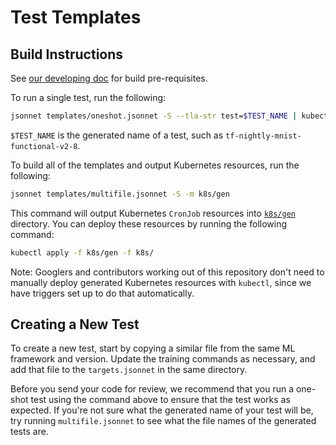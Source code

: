 # Test Templates

## Build Instructions

See [our developing doc](../doc/developing) for build pre-requisites.

To run a single test, run the following:

```bash
jsonnet templates/oneshot.jsonnet -S --tla-str test=$TEST_NAME | kubectl create -f -
```

`$TEST_NAME` is the generated name of a test, such as `tf-nightly-mnist-functional-v2-8`.

To build all of the templates and output Kubernetes resources, run the following:

```bash
jsonnet templates/multifile.jsonnet -S -m k8s/gen
```

This command will output Kubernetes `CronJob` resources into [`k8s/gen`](../k8s/gen) directory. You can deploy these resources by running the following command:

```bash
kubectl apply -f k8s/gen -f k8s/
```

Note: Googlers and contributors working out of this repository don't need to manually deploy generated Kubernetes resources with `kubectl`, since we have triggers set up to do that automatically.

## Creating a New Test

To create a new test, start by copying a similar file from the same ML framework and version. Update the training commands as necessary, and add that file to the `targets.jsonnet` in the same directory.

Before you send your code for review, we recommend that you run a one-shot test using the command above to ensure that the test works as expected. If you're not sure what the generated name of your test will be, try running `multifile.jsonnet` to see what the file names of the generated tests are.
